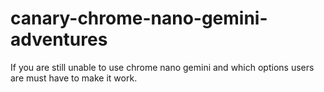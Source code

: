 # canary-chrome-nano-gemini-adventures
If you are still unable to use chrome nano gemini and which options users are must have to make it work.
